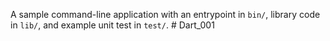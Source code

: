 A sample command-line application with an entrypoint in `bin/`, library code
in `lib/`, and example unit test in `test/`.
#   D a r t _ 0 0 1  
 